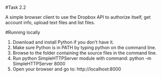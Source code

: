 #Task 2.2

A simple browser client to use the Dropbox API to authorize itself, get account info, upload text files and list files.

#Running locally

1. Download and install Python if you don't have it.
2. Make sure Python is in PATH by typing python on the command line.
3. Browse to the folder containing the source files in the command line.
4. Run python SimpleHTTPServer module with command: python -m SimpleHTTPServer 8000
5. Open your browser and go to: http://localhost:8000

